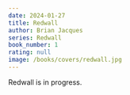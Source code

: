 ```yaml
---
date: 2024-01-27
title: Redwall
author: Brian Jacques
series: Redwall
book_number: 1
rating: null
image: /books/covers/redwall.jpg
---
```


<span class="book-title">Redwall</span> is in progress.
